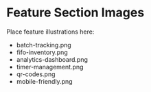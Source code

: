 
# Feature Section Images

Place feature illustrations here:
- batch-tracking.png
- fifo-inventory.png
- analytics-dashboard.png
- timer-management.png
- qr-codes.png
- mobile-friendly.png
